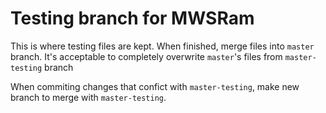 # Testing branch for MWSRam
This is where testing files are kept.
When finished, merge files into `master` branch. 
It's acceptable to completely overwrite `master`'s files from `master-testing` branch

When commiting changes that confict with `master-testing`, make new branch to merge with `master-testing`.
